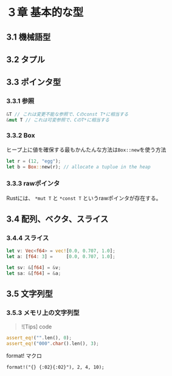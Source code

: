 # ３章 基本的な型

## 3.1 機械語型

## 3.2 タプル

## 3.3 ポインタ型

### 3.3.1 参照

```rust
&T // これは変更不能な参照で、Cのconst T*に相当する
&mut T // これは可変参照で、CのT*に相当する
```

### 3.3.2 Box

 ヒープ上に値を確保する最もかんたんな方法は`Box::new`を使う方法

 ```rust
let r = (12, "egg");
let b = Box::new(r); // allocate a tuplue in the heap 
 ```

### 3.3.3 rawポインタ

 Rustには、 `*mut T` と `*const T` というrawポインタが存在する。

## 3.4 配列、ベクタ、スライス

### 3.4.4 スライス

```rust
let v: Vec<f64> = vec![0.0, 0.707, 1.0];
let a: [f64: 3] =     [0.0, 0.707, 1.0];

let sv: &[f64] = &v;
let sa: &[f64] = &a;
```

## 3.5 文字列型

### 3.5.3 メモリ上の文字列型

> ![Tips]
> code

```rust
assert_eq!("".len(), 0);
assert_eq!("000".char().len(), 3);
```

format! マクロ

`format!("{} {:02}{:02}"), 2, 4, 10);`
